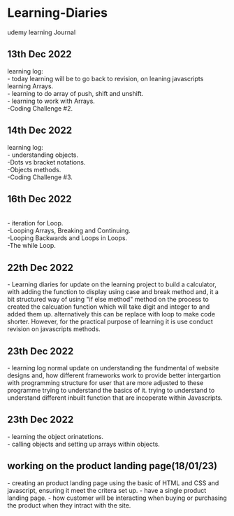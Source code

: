 # Learning-Diaries
udemy learning Journal

<h2>13th Dec 2022</h2>
<P>learning log:
<br>- today learning will be to go back to revision, on leaning javascripts learning Arrays. 
<br>- learning to do array of push, shift and unshift.
<br>- learning to work with Arrays. 
<br>-Coding Challenge #2.
</P>
<h2> 14th Dec 2022</h2>
<p>learning log:
<br>- understanding objects. 
<br>-Dots vs bracket notations.
<br>-Objects methods.
<br>-Coding Challenge #3.
<h2> 16th Dec 2022</h2>
<br>- iteration for Loop. 
<br>-Looping Arrays, Breaking and Continuing.
<br>-Looping Backwards and Loops in Loops.
<br>-The while Loop.
<h2> 22th Dec 2022</h2>
<p>- Learning diaries for update on the  learning project to build a calculator, with adding the function to display using case and break method and, it a bit structured  way of using "if else method" method on the process to created the calcuation function which will take digit and integer to and added them up. alternatively this can be replace with loop to make code shorter. However, for the practical purpose of learning it is use conduct revision on javascripts methods.  </p>

<h2> 23th Dec 2022</h2>
- learning log normal update on understanding the fundmental of website designs and, how different frameworks work to provide better intergartion with programming    structure for user that are more adjusted to these programme trying to understand the basics of it. trying to understand to understand different inbuilt function that are incoperate within Javascripts.   
<h2> 23th Dec 2022</h2>
- learning the object orinatetions.
<br>- calling objects and setting up arrays within objects. 
<h2> working on the product landing page(18/01/23)</h2>
- creating an product landing page using the basic of HTML and CSS and javascript, ensuring it meet the critera set up.
- have a single product landing page.
- how customer will be interacting when buying or purchasing the product when they intract with the site. 
